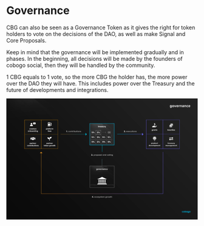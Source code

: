 # Governance

CBG can also be seen as a Governance Token as it gives the right for token holders to vote on the decisions of the DAO, as well as make Signal and Core Proposals.

Keep in mind that the governance will be implemented gradually and in phases. In the beginning, all decisions will be made by the founders of cobogo social, then they will be handled by the community.

1 CBG equals to 1 vote, so the more CBG the holder has, the more power over the DAO they will have. This includes power over the Treasury and the future of developments and integrations.

![](../../.gitbook/assets/governance.png)
